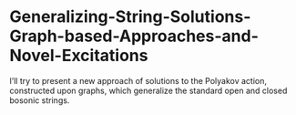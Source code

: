 # Generalizing-String-Solutions-Graph-based-Approaches-and-Novel-Excitations
I’ll try to present a new approach of solutions to the Polyakov action, constructed upon graphs, which generalize the standard open and closed bosonic strings.
